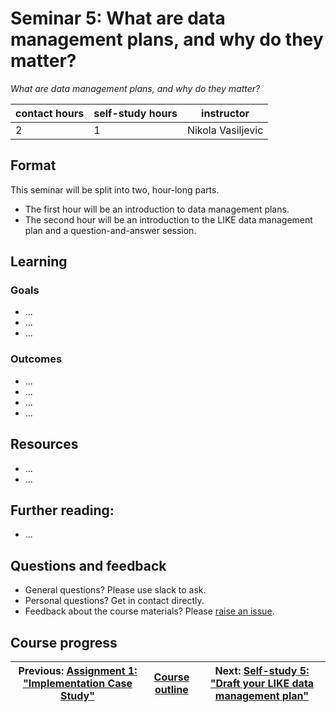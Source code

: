 # Seminar 5: What are data management plans, and why do they matter?

_What are data management plans, and why do they matter?_

| contact hours | self-study hours | instructor |
|---|---|---|
| 2 | 1 | Nikola Vasiljevic |


## Format
This seminar will be split into two, hour-long parts.
- The first hour will be an introduction to data management plans.
- The second hour will be an introduction to the LIKE data management plan and a question-and-answer session.

## Learning

### Goals
- ...
- ...
- ...

### Outcomes
- ...
- ...
- ...
- ...

## Resources
- ...
- ...

## Further reading:
- ...

## Questions and feedback
- General questions? Please use slack to ask.
- Personal questions? Get in contact directly.
- Feedback about the course materials? Please [raise an issue](https://github.com/LIKE-ITN/OpenScienceTrainingCourse/issues).

## Course progress
| Previous: [Assignment 1: "Implementation Case Study"](assignment1/readme.md) | [Course outline](../readme.md#course-outline) |Next: [Self-study 5: "Draft your LIKE data management plan"](../selfstudy5/readme.md) |
|--|--|--|
